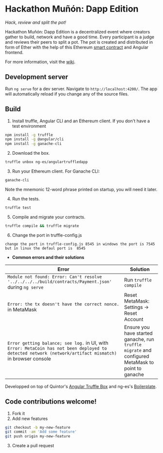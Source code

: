 # Hackathon Muñón: Dapp Edition

_Hack, review and split the pot!_

Hackathon Muñón: Dapp Edition is a decentralized event where creators gather to build, network and have a good time. Every participant is a judge and reviews their peers to split a pot. The pot is created and distributed in form of Ether with the help of this Ethereum [smart contract](https://github.com/Turupawn/HackathonMunon/blob/master/contracts/HackathonMunon.sol) and Angular frontend.

For more information, visit the [wiki](https://github.com/Turupawn/HackathonMunon/wiki).

## Development server

Run `ng serve` for a dev server. Navigate to `http://localhost:4200/`. The app will automatically reload if you change any of the source files.

## Build

1. Install truffle, Angular CLI and an Ethereum client. If you don't have a test environment

```bash
npm install -g truffle
npm install -g @angular/cli
npm install -g ganache-cli
```

2. Download the box.

```bash
truffle unbox ng-es/angulartruffledapp
```

3. Run your Ethereum client. For Ganache CLI:

```bash
ganache-cli
```

Note the mnemonic 12-word phrase printed on startup, you will need it later.

4. Run the tests.

```bash
truffle test
```

5. Compile and migrate your contracts.

```bash
truffle compile && truffle migrate
```

6. Change the port in truffle-config.js

```
change the port in truffle-config.js 8545 in windows the port is 7545 but in linux the defaul port is  8545
```

- **Common errors and their solutions**

| Error                                                                                                                                                    | Solution                                                                                           |
| -------------------------------------------------------------------------------------------------------------------------------------------------------- | -------------------------------------------------------------------------------------------------- |
| `Module not found: Error: Can't resolve '../../../../build/contracts/Payment.json'` during `ng serve`                                                    | Run `truffle compile`                                                                              |
| `Error: the tx doesn't have the correct nonce.` in MetaMask                                                                                              | Reset MetaMask: Settings -> Reset Account                                                          |
| `Error getting balance; see log.` in UI, with `Error: MetaCoin has not been deployed to detected network (network/artifact mismatch)` in browser console | Ensure you have started ganache, run `truffle migrate` and configured MetaMask to point to ganache | `Error: i cannot see my account or balance` Ensure you are logged in metamask and refresh | If you have a custom rcp in ganache you can change the dir in `src/app/contract/contract.service.ts line21 with your dir` | `Error: [ethjs-rpc] rpc error with payload` in Metamask | You may need upadate Ganache and restart metamask because some old vesions give 0 gas and the transaction is mark as underpriced |

Developped on top of Quintor's [Angular Truffle Box](https://github.com/Quintor/angular-truffle-box) and ng-es's [Boilerplate](https://github.com/ng-es/Angular-Truffle-Dapp/edit/master/README.md).

## Code contributions welcome!

1. Fork it
2. Add new features

```bash
git checkout -b my-new-feature
git commit -am 'Add some feature'
git push origin my-new-feature
```

3. Create a pull request
